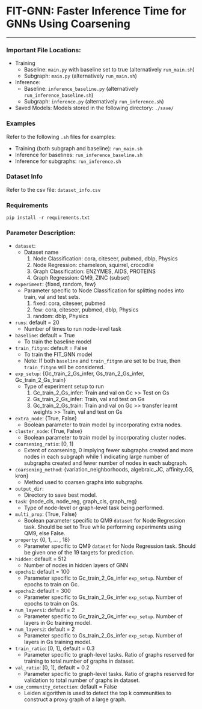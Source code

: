 # FIT-GNN: Faster Inference Time for GNNs Using Coarsening
---

### Important File Locations:
- Training
    - Baseline: `main.py` with baseline set to true (alternatively `run_main.sh`)
    - Subgraph: `main.py` (alternatively `run_main.sh`)
- Inference: 
    - Baseline: `inference_baseline.py` (alternatively `run_inference_baseline.sh`)
    - Subgraph: `inference.py` (alternatively `run_inference.sh`)
- Saved Models: Models stored in the following directory: `./save/`

### Examples
Refer to the following `.sh` files for examples:
- Training (both subgraph and baseline): `run_main.sh`
- Inference for baselines: `run_inference_baseline.sh`
- Inference for subgraphs: `run_inference.sh`

### Dataset Info
Refer to the csv file: `dataset_info.csv`

### Requirements
```console
pip install -r requirements.txt
```

### Parameter Description:
- `dataset`:
    - Dataset name
        1) Node Classification: cora, citeseer, pubmed, dblp, Physics
        2) Node Regression: chameleon, squirrel, crocodile
        3) Graph Classification: ENZYMES, AIDS, PROTEINS
        4) Graph Regression: QM9, ZINC (subset)
- `experiment`: {fixed, random, few}
    - Parameter specific to Node Classification for splitting nodes into train, val and test sets.
        1) fixed: cora, citeseer, pubmed
        2) few: cora, citeseer, pubmed, dblp, Physics
        3) random: dblp, Physics
- `runs`: default = 20
    - Number of times to run node-level task
- `baseline`: default = True
    - To train the baseline model
- `train_fitgnn`: default = False
    - To train the FIT_GNN model
    - Note: If both `baseline` and `train_fitgnn` are set to be true, then `train_fitgnn` will be considered.
- `exp_setup`: {Gc_train_2_Gs_infer, Gs_tran_2_Gs_infer, Gc_train_2_Gs_train}
    - Type of experiment setup to run
        1) Gc_train_2_Gs_infer: Train and val on Gc >> Test on Gs
        2) Gs_train_2_Gs_infer: Train, val and test on Gs
        3) Gc_train_2_Gs_train: Train and val on Gc >> transfer learnt weights >> Train, val and test on Gs 
- `extra_node`: {True, False}
    - Boolean parameter to train model by incorporating extra nodes.
- `cluster_node`: {True, False}
    - Boolean parameter to train model by incorporating cluster nodes.
- `coarsening_ratio`: [0, 1]
    - Extent of coarsening, 0 implying fewer subgraphs created and more nodes in each subgraph while 1 indicating large number of subgraphs created and fewer number of nodes in each subgraph.
- `coarsening_method`: {variation_neighborhoods, algebraic_JC, affinity_GS, kron}
    - Method used to coarsen graphs into subgraphs.
- `output_dir`:
    - Directory to save best model.
- `task`: {node_cls, node_reg, graph_cls, graph_reg}
    - Type of node-level or graph-level task being performed.
- `multi_prop`: {True, False}
    - Boolean parameter specific to QM9 `dataset` for Node Regression task. Should be set to True while performing experiments using QM9, else False.
- `property`: {0, 1, ... , 18}
    - Parameter specific to QM9 `dataset` for Node Regression task. Should be given one of the 19 targets for prediction.
- `hidden`: default = 512
    - Number of nodes in hidden layers of GNN
- `epochs1`: default = 100
    - Parameter specific to Gc_train_2_Gs_infer `exp_setup`. Number of epochs to train on Gc.
- `epochs2`: default = 300
    - Parameter specific to Gs_train_2_Gs_infer `exp_setup`. Number of epochs to train on Gs.
- `num_layers1`: default = 2
    - Parameter specific to Gc_train_2_Gs_infer `exp_setup`. Number of layers in Gc training model.
- `num_layers2`: default = 2
    - Parameter specific to Gs_train_2_Gs_infer `exp_setup`. Number of layers in Gs training model.
- `train_ratio`: [0, 1], default = 0.3
    - Parameter specific to graph-level tasks. Ratio of graphs reserved for training to total number of graphs in dataset.
- `val_ratio`: [0, 1], default = 0.2
    - Parameter specific to graph-level tasks. Ratio of graphs reserved for validation to total number of graphs in dataset.
- `use_community_detection`: default = False
    - Leiden algorithm is used to detect the top k communities to construct a proxy graph of a large graph.

